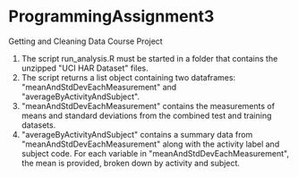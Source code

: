 # ProgrammingAssignment3
Getting and Cleaning Data Course Project

1. The script run_analysis.R must be started in a folder that contains the unzipped "UCI HAR Dataset" files.
2. The script returns a list object containing two dataframes: "meanAndStdDevEachMeasurement" and "averageByActivityAndSubject".
3. "meanAndStdDevEachMeasurement" contains the measurements of means and standard deviations from the combined test and training datasets.
4. "averageByActivityAndSubject" contains a summary data from "meanAndStdDevEachMeasurement" along with the activity label and subject code.  For each variable in "meanAndStdDevEachMeasurement", the mean is provided, broken down by activity and subject.

